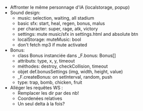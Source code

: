 - Affronter le même personnage d'IA (localstorage, popup)
- Sound design:
  - music: selection, waiting, all stadium
  - basic sfx: start, heal, regen, bonus, malus
  - per character: super, rage, atk, victory
  - settings: mute music/sfx in settings.html and absolute btn
  - localStorage: muteMusic: bool
  - don't fetch mp3 if mute activated
- Bonus:
  - class Bonus instanciée dans \_F.bonus: Bonus[]
  - attributs: type, x, y, timeout
  - méthodes: destroy, checkCollision, timeout
  - objet def.bonusSettings (img, width, height, value)
  - \_F.createBonus: on setInterval, random, push
  - type: trap, bomb, chicken, fruit
- Alléger les requêtes WS :
  - Remplacer les dir par des nb!
  - Coordenées relatives
  - Un seul delta à la fois?
